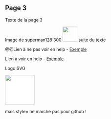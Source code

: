 ## Page 3
Texte de la page 3

Image de superman128 300 <img src="help/superman128.png"  width="48" height="48"> suite du texte

@@Lien à ne pas voir en help - <a href="http://google.com/" target="_blank">Exemple</a>

Lien à voir en help - <a href="http://google.com/" target="_blank">Exemple</a>

Logo SVG

<img src="help/logo.svg"  width="96" height="96" style="background-color:white">

mais style= ne marche pas pour github !